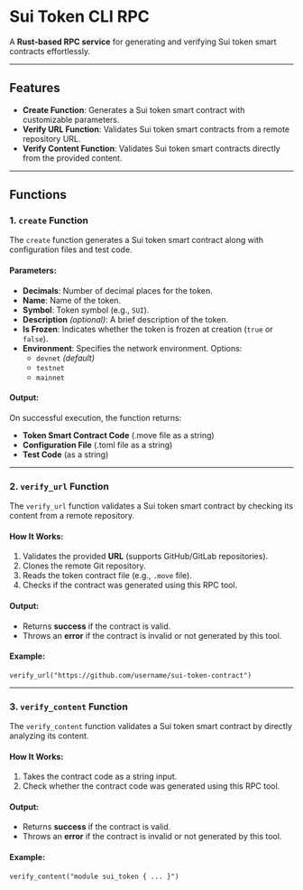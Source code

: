 # Sui Token CLI RPC

A **Rust-based RPC service** for generating and verifying Sui token smart contracts effortlessly.

---

## Features

- **Create Function**: Generates a Sui token smart contract with customizable parameters.
- **Verify URL Function**: Validates Sui token smart contracts from a remote repository URL.
- **Verify Content Function**: Validates Sui token smart contracts directly from the provided content.

---

## Functions

### 1. `create` Function
The `create` function generates a Sui token smart contract along with configuration files and test code.

#### Parameters:
- **Decimals**: Number of decimal places for the token.
- **Name**: Name of the token.
- **Symbol**: Token symbol (e.g., `SUI`).
- **Description** *(optional)*: A brief description of the token.
- **Is Frozen**: Indicates whether the token is frozen at creation (`true` or `false`).
- **Environment**: Specifies the network environment. Options:
  - `devnet` *(default)*
  - `testnet`
  - `mainnet`

#### Output:
On successful execution, the function returns:
- **Token Smart Contract Code** (.move file as a string)
- **Configuration File** (.toml file as a string)
- **Test Code** (as a string)

---

### 2. `verify_url` Function
The `verify_url` function validates a Sui token smart contract by checking its content from a remote repository.

#### How It Works:
1. Validates the provided **URL** (supports GitHub/GitLab repositories).
2. Clones the remote Git repository.
3. Reads the token contract file (e.g., `.move` file).
4. Checks if the contract was generated using this RPC tool.

#### Output:
- Returns **success** if the contract is valid.
- Throws an **error** if the contract is invalid or not generated by this tool.

#### Example:
```text
verify_url("https://github.com/username/sui-token-contract")
```
---

### 3. `verify_content` Function
The `verify_content` function validates a Sui token smart contract by directly analyzing its content.

#### How It Works:
1. Takes the contract code as a string input.
2. Check whether the contract code was generated using this RPC tool.

#### Output:
- Returns **success** if the contract is valid. 
- Throws an **error** if the contract is invalid or not generated by this tool.

#### Example:
```text
verify_content("module sui_token { ... }")
```
